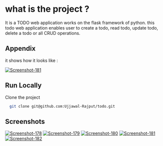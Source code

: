 
# what is the project ?

It is a TODO web application works on the flask framework of python. this todo web application enables user to create a todo, read todo, update todo, delete a todo or all CRUD operations.
## Appendix

it shows how it looks like :

<a href="https://ibb.co/V2qb4Xg"><img src="https://i.ibb.co/nzL4Jh7/Screenshot-181.png" alt="Screenshot-181" border="0" /></a>


## Run Locally

Clone the project

```bash
  git clone git@github.com:Ujjawal-Rajput/todo.git
```



## Screenshots

<a href="https://ibb.co/h7WVwQp"><img src="https://i.ibb.co/znRZD9K/Screenshot-178.png" alt="Screenshot-178" border="0" /></a>
<a href="https://ibb.co/kXq7QLJ"><img src="https://i.ibb.co/0rY7h0K/Screenshot-179.png" alt="Screenshot-179" border="0" /></a>
<a href="https://ibb.co/3fgXsGy"><img src="https://i.ibb.co/9wQXvz9/Screenshot-180.png" alt="Screenshot-180" border="0" /></a>
<a href="https://ibb.co/V2qb4Xg"><img src="https://i.ibb.co/nzL4Jh7/Screenshot-181.png" alt="Screenshot-181" border="0" /></a>
<a href="https://ibb.co/jgRcKQS"><img src="https://i.ibb.co/kQ1Rnwt/Screenshot-182.png" alt="Screenshot-182" border="0" /></a>

